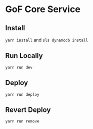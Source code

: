 # GoF Core Service

## Install

`yarn install` and `sls dynamodb install`

## Run Locally

`yarn run dev`

## Deploy

`yarn run deploy`

## Revert Deploy

`yarn run remove`